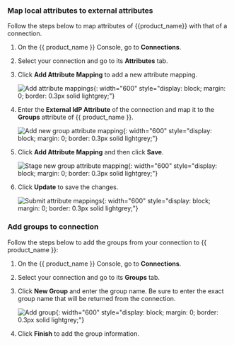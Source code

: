 ### Map local attributes to external attributes

Follow the steps below to map attributes of {{product_name}} with that of a connection.

1. On the {{ product_name }} Console, go to **Connections**.

2. Select your connection and go to its **Attributes** tab.

3. Click **Add Attribute Mapping** to add a new attribute mapping.

    ![Add attribute mappings]({{base_path}}/assets/img/guides/idp/group-mapping/add-attribute-mappings.png){: width="600" style="display: block; margin: 0; border: 0.3px solid lightgrey;"}

4. Enter the  **External IdP Attribute** of the connection and map it to the **Groups** attribute of {{ product_name }}.

    ![Add new group attribute mapping]({{base_path}}/assets/img/guides/idp/group-mapping/add-new-group-attribute-mapping.png){: width="600" style="display: block; margin: 0; border: 0.3px solid lightgrey;"}

5. Click **Add Attribute Mapping** and then click **Save**.

    ![Stage new group attribute mapping]({{base_path}}/assets/img/guides/idp/group-mapping/stage-new-group-attribute-mapping.png){: width="600" style="display: block; margin: 0; border: 0.3px solid lightgrey;"}

6. Click **Update** to save the changes.

    ![Submit attribute mappings]({{base_path}}/assets/img/guides/idp/group-mapping/submit-attribute-mappings.png){: width="600" style="display: block; margin: 0; border: 0.3px solid lightgrey;"}

### Add groups to connection

Follow the steps below to add the groups from your connection to {{ product_name }}:

1. On the {{ product_name }} Console, go to **Connections**.
2. Select your connection and go to its **Groups** tab.
3. Click **New Group** and enter the group name. Be sure to enter the exact group name that will be returned from the connection.

    ![Add group]({{base_path}}/assets/img/guides/idp/add-federated-group.png){: width="600" style="display: block; margin: 0; border: 0.3px solid lightgrey;"}

4. Click **Finish** to add the group information.